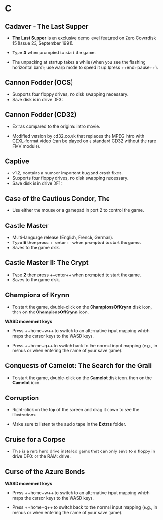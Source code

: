# C

## Cadaver - The Last Supper

- **The Last Supper** is an exclusive demo level featured on Zero Coverdisk 15
  (Issue 23, September 1991).

- Type **3** when prompted to start the game.

- The unpacking at startup takes a while (when you see the flashing horizontal
  bars); use warp mode to speed it up (press ++end+pause++).


## Cannon Fodder (OCS)

- Supports four floppy drives, no disk swapping necessary.
- Save disk is in drive DF3:


## Cannon Fodder (CD32)

- Extras compared to the origina: intro movie.

- Modified version by cd32.co.uk that replaces the MPEG intro with CDXL-format
  video (can be played on a standard CD32 without the rare FMV module).


## Captive

- v1.2, contains a number important bug and crash fixes.
- Supports four floppy drives, no disk swapping necessary.
- Save disk is in drive DF1:


## Case of the Cautious Condor, The

- Use either the mouse or a gamepad in port 2 to control the game.


## Castle Master

- Multi-language release (English, French, German).
- Type **E** then press ++enter++ when prompted to start the game.
- Saves to the game disk.


## Castle Master II: The Crypt

- Type **2** then press ++enter++ when prompted to start the game.
- Saves to the game disk.


## Champions of Krynn

- To start the game, double-click on the **ChampionsOfKrynn** disk icon, then
  on the **ChampionsOfKrynn** icon.

**WASD movement keys**

- Press ++home+w++ to switch to an alternative input mapping which maps the
  cursor keys to the WASD keys.

- Press ++home+q++ to switch back to the normal input mapping (e.g., in menus
  or when entering the name of your save game).


## Conquests of Camelot: The Search for the Grail

- To start the game, double-click on the **Camelot** disk icon, then on the
  **Camelot** icon.


## Corruption

- Right-click on the top of the screen and drag it down to see the
  illustrations.

- Make sure to listen to the audio tape in the **Extras** folder.


## Cruise for a Corpse

- This is a rare hard drive installed game that can only save to a floppy in
  drive DF0: or the RAM: drive.


## Curse of the Azure Bonds

**WASD movement keys**

- Press ++home+w++ to switch to an alternative input mapping which maps the
  cursor keys to the WASD keys.

- Press ++home+q++ to switch back to the normal input mapping (e.g., in menus
  or when entering the name of your save game).
